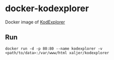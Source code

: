# docker-kodexplorer

Docker image of [KodExplorer](https://github.com/kalcaddle/KodExplorer)

## Run

`docker run -d -p 80:80 --name kodexplorer -v <path/to/data>:/var/www/html xaljer/kodexplorer`